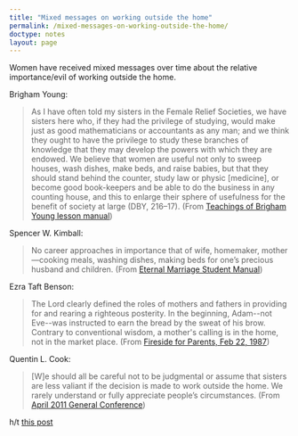 ```yaml
---
title: "Mixed messages on working outside the home"
permalink: /mixed-messages-on-working-outside-the-home/
doctype: notes
layout: page
---
```


Women have received mixed messages over time about the relative importance/evil of working outside the home.

Brigham Young:

> As I have often told my sisters in the Female Relief Societies, we have sisters here who, if they had the privilege of studying, would make just as good mathematicians or accountants as any man; and we think they ought to have the privilege to study these branches of knowledge that they may develop the powers with which they are endowed. We believe that women are useful not only to sweep houses, wash dishes, make beds, and raise babies, but that they should stand behind the counter, study law or physic [medicine], or become good book-keepers and be able to do the business in any counting house, and this to enlarge their sphere of usefulness for the benefit of society at large (DBY, 216–17).  (From [Teachings of Brigham Young lesson manual](https://www.lds.org/manual/teachings-brigham-young/chapter-19?lang=eng))

Spencer W. Kimball:

> No career approaches in importance that of wife, homemaker, mother—cooking meals, washing dishes, making beds for one’s precious husband and children. (From [Eternal Marriage Student Manual](https://www.lds.org/manual/eternal-marriage-student-manual/mothers-employment-outside-the-home?lang=eng))

Ezra Taft Benson:

> The Lord clearly defined the roles of mothers and fathers in providing for and rearing a righteous posterity. In the beginning, Adam--not Eve--was instructed to earn the bread by the sweat of his brow. Contrary to conventional wisdom, a mother's calling is in the home, not in the market place. (From [Fireside for Parents, Feb 22, 1987](https://scottwoodward.org/Talks/html/Benson,%20Ezra%20Taft/BensonET_ToTheMothersInZion.html))

Quentin L. Cook:

> [W]e should all be careful not to be judgmental or assume that sisters are less valiant if the decision is made to work outside the home. We rarely understand or fully appreciate people’s circumstances.  (From [April 2011 General Conference](https://www.lds.org/general-conference/2011/04/lds-women-are-incredible?lang=eng))

h/t [this post](https://www.reddit.com/r/exmormon/comments/7zm9o8/mormon_church_leaders_address_the_important_issue/)
